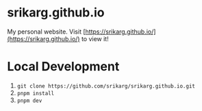 # srikarg.github.io

My personal website. Visit
[https://srikarg.github.io/](https://srikarg.github.io/) to view it!

# Local Development

1. `git clone https://github.com/srikarg/srikarg.github.io.git`
2. `pnpm install`
3. `pnpm dev`
